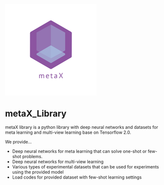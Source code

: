 
<img src="https://github.com/DGU-AI-LAB/metaX_dev/blob/master/logo_transparent.png" width="300">

# metaX_Library
metaX library is a python library with deep neural networks and datasets for meta learning and multi-view learning base on Tensorflow 2.0.

We provide...
- Deep neural networks for meta learning that can solve one-shot or few-shot problems.
- Deep neural networks for multi-view learning
- Various types of experimental datasets that can be used for experiments using the provided model 
- Load codes for provided dataset with few-shot learning settings


